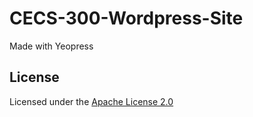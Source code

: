 # CECS-300-Wordpress-Site

Made with Yeopress

## License

Licensed under the [Apache License 2.0](http://choosealicense.com/licenses/apache-2.0/)
